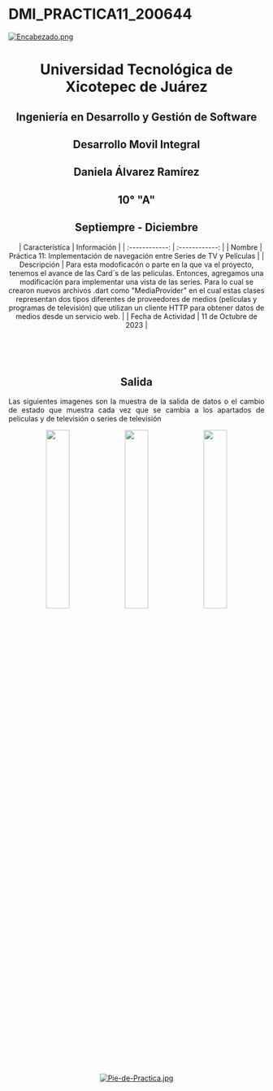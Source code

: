 # DMI_PRACTICA11_200644

[![Encabezado.png](https://i.postimg.cc/PJKtvHNC/Encabezado.png)](https://postimg.cc/K3kXCdPb)

<div align="center">
  
# Universidad Tecnológica de Xicotepec de Juárez

## Ingeniería en Desarrollo y Gestión de Software

## Desarrollo Movil Integral

## Daniela Álvarez Ramírez
 
## 10° "A"

## Septiempre - Diciembre


&nbsp;
&nbsp;
|  Característica |  Información |
| :------------: | :------------: |
| Nombre  |  Práctica 11: Implementación de navegación entre Series de TV y Películas |
| Descripción  | Para esta modoficacón o parte en la que va el proyecto, tenemos el avance de las Card´s de las peliculas. Entonces, agregamos una modificación para implementar una vista de las series. Para lo cual se crearon nuevos archivos .dart como "MediaProvider" en el cual estas clases representan dos tipos diferentes de proveedores de medios (películas y programas de televisión) que utilizan un cliente HTTP para obtener datos de medios desde un servicio web. |
|  Fecha de Actividad  |  11 de Octubre de 2023  |

&nbsp;
&nbsp;

&nbsp;
&nbsp;

## Salida
<p align="justify">
  Las siguientes imagenes son la muestra de la salida de datos o el cambio de estado que muestra cada vez que se cambia a los apartados de peliculas y de televisión o series de televisión
</p>

<p align="center">
<img src="https://github.com/Daniela06112002/DMI_PRACTICA11_200644/blob/main/screenshots/CapturaPeliculas.png" width="30%"/>
<img src="https://github.com/Daniela06112002/DMI_PRACTICA11_200644/blob/main/screenshots/CapturaMenu.png" width="30%"/>
<img src="https://github.com/Daniela06112002/DMI_PRACTICA11_200644/blob/main/screenshots/CapturaSeries.png" width="30%"/>
</p>


<br>
<br>
<br>
<br>

[![Pie-de-Practica.jpg](https://i.postimg.cc/MKKZ2nrV/Pie-de-Practica.jpg)](https://postimg.cc/WtCc01V1)
